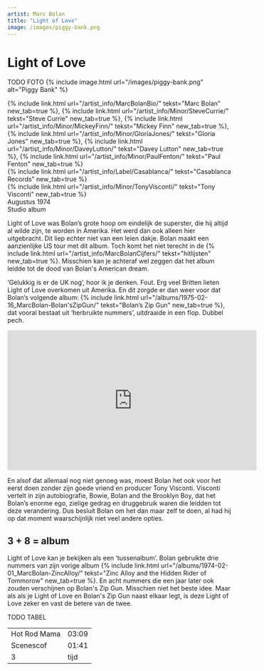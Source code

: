 ```yaml
---
artist: Marc Bolan
title: "Light of Love"
image: /images/piggy-bank.png
---
```


# Light of Love

TODO FOTO
{% include image.html url="/images/piggy-bank.png" alt="Piggy Bank" %}

<span class="bio-cd">
{% include link.html url="/artist_info/MarcBolanBio/" tekst="Marc Bolan" new_tab=true %}, {% include link.html url="/artist_info/Minor/SteveCurrie/" tekst="Steve Currie" new_tab=true %}, {% include link.html url="/artist_info/Minor/MickeyFinn/" tekst="Mickey Finn" new_tab=true %}, {% include link.html url="/artist_info/Minor/GloriaJones/" tekst="Gloria Jones" new_tab=true %}, {% include link.html url="/artist_info/Minor/DaveyLutton/" tekst="Davey Lutton" new_tab=true %}, {% include link.html url="/artist_info/Minor/PaulFenton/" tekst="Paul Fenton" new_tab=true %}<br>
{% include link.html url="/artist_info/Label/Casablanca/" tekst="Casablanca Records" new_tab=true %}<br>
{% include link.html url="/artist_info/Minor/TonyVisconti/" tekst="Tony Visconti" new_tab=true %}<br>
</span>
Augustus 1974<br>Studio album


<span class="engels">Light of Love</span> was Bolan’s grote hoop om eindelijk de superster, die hij altijd al wilde zijn, te worden in Amerika. Het werd dan ook alleen hier uitgebracht. Dit liep echter niet van een leien dakje. Bolan maakt een aanzienlijke US tour met dit album. Toch komt het niet terecht in de {% include link.html url="/artist_info/MarcBolanCijfers/" tekst="hitlijsten" new_tab=true %}. Misschien kan je achteraf wel zeggen dat het album leidde tot de dood van Bolan's <span class="engels">American dream</span>. ‘Gelukkig is er de UK nog’, hoor ik je denken. Fout. Erg veel Britten lieten <span class="engels">Light of Love</span> overkomen uit Amerika. En dit zorgde er dan weer voor dat Bolan’s volgende album: {% include link.html url="/albums/1975-02-16_MarcBolan-Bolan'sZipGun/" tekst="Bolan’s Zip Gun" new_tab=true %}, dat vooral bestaat uit ‘herbruikte nummers’, uitdraaide in een flop. Dubbel pech.  

<iframe width="560" height="315" src="https://www.youtube.com/embed/bfMMSnSOzKI" frameborder="0" allowfullscreen></iframe>

En alsof dat allemaal nog niet genoeg was, moest Bolan het ook voor het eerst doen zonder zijn goede vriend en producer Tony Visconti. Visconti vertelt in zijn autobiografie, <span class="engels">Bowie, Bolan and the Brooklyn Boy</span>, dat het Bolan’s enorme ego, zielige gedrag en druggebruik waren die leidden tot deze verandering. Dus besluit Bolan om het dan maar zelf te doen, al had hij op dat moment waarschijnlijk niet veel andere opties.

## 3 + 8 = album

<span class="engels">Light of Love</span> kan je bekijken als een ‘tussenalbum’. Bolan gebruikte drie nummers van zijn vorige album {% include link.html url="/albums/1974-02-01_MarcBolan-ZincAlloy/" tekst="Zinc Alloy and the Hidden Rider of Tommorow" new_tab=true %}. En acht nummers die een jaar later ook zouden verschijnen op <span class="engels">Bolan's Zip Gun</span>. Misschien niet het beste idee. Maar als als je <span class="engels">Light of Love</span> en <span class="engels">Bolan's Zip Gun</span> naast elkaar legt, is deze <span class="engels">Light of Love</span> zeker en vast de betere van de twee.

TODO TABEL
<table>
	<tr>
		<td>Hot Rod Mama</td>
		<td>03:09</td>
	</tr>
	<tr>
		<td>Scenescof</td>
		<td>01:41</td>
	</tr>
	<tr>
		<td>3</td>
		<td>tijd</td>
	</tr>
</table>

<div class="witregel"> </div>
